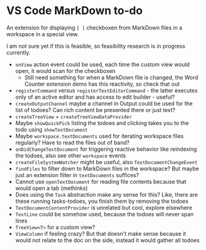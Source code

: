 # VS Code MarkDown to-do

An extension for displaying `[ ]` checkboxen from MarkDown files in a workspace in a special view.

I am not sure yet if this is feasible, so feasibility research is in progress currently.

- `onView` action event could be used, each time the custom view would open, it would scan for the checkboxen
  - Still need something for when a MarkDown file is changed, the Word Counter extension demo has this reactivity, so check that out
- `registerCommand` versus `registerTextEditorCommand` - the latter executes only of an active editor and has access to edit builder - useful?
- `createOutputChannel` maybe a channel in Output could be used for the list of todoes? Can rich content be presented there or just text?
- `createTreeView` + `createTreeViewDataProvider`
- Maybe `showQuickPick` listing the todoes and clicking takes you to the todo using `showTextDocument`
- Maybe `workspace.textDocuments` used for iterating workspace files regularly? Have to read the files out of band?
- `onDidChangeTextDocument` for triggering reactive behavior like reindexing the todoes, also see other `workspace` events
- `createFileSystemWatcher` might be useful, also `TextDocumentChangeEvent`
- `findFiles` to filter down to MarkDown files in the workspace? But maybe just an extension filter in `textDocuments` suffices?
- Cannot use `openTextDocument` for reading file contents because that would open a tab (methinks)
- Does using the `Task` abstraction make any sense for this? Like, there are these running tasks-todoes, you finish them by removing the todoes
- `TextDocumentContentProvider` is unrelated but cool, explore elsewhere
- `TextLine` could be somehow used, because the todoes will never span lines
- `TreeView<T>` for a custom view?
- `ViewColumn` if feeling crazy? But that doesn't make sense because it would not relate to the doc on the side, instead it would gather all todoes
